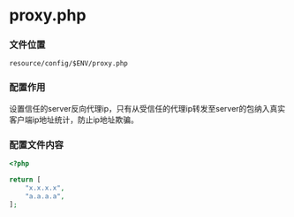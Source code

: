 # proxy.php

### 文件位置

```
resource/config/$ENV/proxy.php
```

### 配置作用

设置信任的server反向代理ip，只有从受信任的代理ip转发至server的包纳入真实客户端ip地址统计，防止ip地址欺骗。

### 配置文件内容

```php
<?php

return [
    "x.x.x.x",
    "a.a.a.a",
];
```




